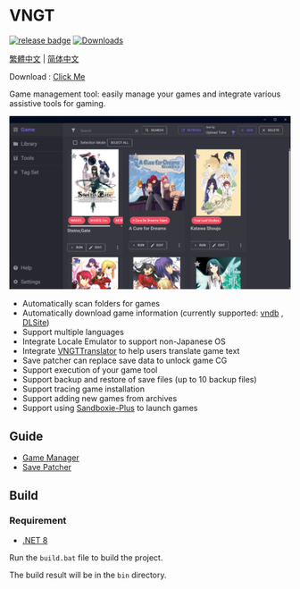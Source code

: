 # VNGT

[![release badge](https://img.shields.io/github/v/release/charles7668/VNGT)](https://github.com/charles7668/VNGT/releases/)
[![Downloads](https://img.shields.io/github/downloads/charles7668/VNGT/total)](https://github.com/charles7668/VNGT/releases/)

[繁體中文](./Docs/README.zh-tw.md) | [简体中文](./Docs/README.zh-cn.md)

Download : [Click Me](https://github.com/charles7668/VNGT/releases/)

Game management tool: easily manage your games and integrate various assistive tools for gaming.

![main](./Docs/img/main.png)

- Automatically scan folders for games
- Automatically download game information (currently supported: [vndb](https://vndb.org/) , [DLSite](https://www.dlsite.com))
- Support multiple languages
- Integrate Locale Emulator to support non-Japanese OS
- Integrate [VNGTTranslator](https://github.com/charles7668/VNGTTranslator) to help users translate game text
- Save patcher can replace save data to unlock game CG
- Support execution of your game tool
- Support backup and restore of save files (up to 10 backup files)
- Support tracing game installation
- Support adding new games from archives
- Support using [Sandboxie-Plus](https://sandboxie-plus.com/) to launch games

## Guide

- [Game Manager](./Docs/GameManager.md)
- [Save Patcher](./Docs/SavePatcher.md)

## Build

### Requirement

- [.NET 8](https://dotnet.microsoft.com/en-us/download)

Run the `build.bat` file to build the project.

The build result will be in the `bin` directory.
